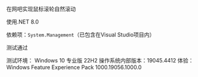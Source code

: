 在网吧实现鼠标滚轮自然滚动

使用.NET 8.0

依赖项：`System.Management`（已包含在Visual Studio项目内）

测试通过

测试环境：
Windows 10 专业版
22H2
操作系统内部版本：19045.4412
体验：Windows Feature Experience Pack 1000.19056.1000.0
